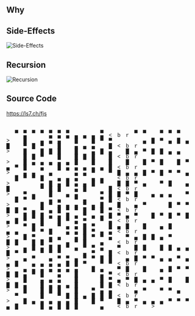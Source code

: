 ## Why

## Side-Effects

![Side-Effects](https://xkcd.com/1312/)

## Recursion

![Recursion](https://imgs.xkcd.com/comics/functional.png)

## Source Code

https://ls7.ch/fjs

<span style="font-family: 'Courier New', monospace; line-height:1em; letter-spacing:1em;"><br />
&#x00A0;&#x2584;&#x2584;&#x2584;&#x2584;&#x2584;&#x2584;&#x2584;&#x00A0;&#x00A0;&#x00A0;&#x2584;&#x00A0;&#x00A0;&#x00A0;&#x2584;&#x2584;&#x00A0;&#x2584;&#x2584;&#x2584;&#x00A0;&#x00A0;&#x00A0;&#x2584;&#x00A0;&#x00A0;&#x2584;&#x2584;&#x2584;&#x2584;&#x2584;&#x2584;&#x2584;<br \>&#x00A0;&#x2588;&#x00A0;&#x2584;&#x2584;&#x2584;&#x00A0;&#x2588;&#x00A0;&#x2588;&#x2580;&#x2580;&#x00A0;&#x00A0;&#x00A0;&#x2584;&#x2588;&#x2580;&#x2584;&#x2588;&#x2584;&#x2588;&#x00A0;&#x2580;&#x2588;&#x2580;&#x00A0;&#x2588;&#x00A0;&#x2584;&#x2584;&#x2584;&#x00A0;&#x2588;<br \>&#x00A0;&#x2588;&#x00A0;&#x2588;&#x2588;&#x2588;&#x00A0;&#x2588;&#x00A0;&#x2584;&#x2588;&#x2584;&#x00A0;&#x2588;&#x2584;&#x2580;&#x2588;&#x2588;&#x2584;&#x2584;&#x00A0;&#x00A0;&#x00A0;&#x2588;&#x2588;&#x2580;&#x00A0;&#x2588;&#x00A0;&#x2588;&#x2588;&#x2588;&#x00A0;&#x2588;<br \>&#x00A0;&#x2588;&#x2584;&#x2584;&#x2584;&#x2584;&#x2584;&#x2588;&#x00A0;&#x2588;&#x00A0;&#x2588;&#x00A0;&#x2588;&#x00A0;&#x2588;&#x2580;&#x2588;&#x00A0;&#x2588;&#x2580;&#x2584;&#x2580;&#x2588;&#x00A0;&#x2584;&#x00A0;&#x2588;&#x2584;&#x2584;&#x2584;&#x2584;&#x2584;&#x2588;<br \>&#x00A0;&#x2584;&#x2584;&#x00A0;&#x2584;&#x00A0;&#x00A0;&#x2584;&#x2584;&#x2580;&#x00A0;&#x2580;&#x2588;&#x2584;&#x2584;&#x2588;&#x2580;&#x2588;&#x2580;&#x2580;&#x2584;&#x00A0;&#x2588;&#x2580;&#x2580;&#x2588;&#x00A0;&#x2584;&#x2584;&#x2584;&#x00A0;&#x2584;&#x2584;&#x00A0;<br \>&#x00A0;&#x00A0;&#x00A0;&#x2584;&#x2588;&#x2584;&#x2588;&#x2584;&#x2584;&#x2588;&#x2580;&#x00A0;&#x2588;&#x2588;&#x2580;&#x2584;&#x00A0;&#x2580;&#x2588;&#x00A0;&#x2584;&#x2588;&#x00A0;&#x00A0;&#x00A0;&#x2580;&#x2588;&#x2588;&#x00A0;&#x2584;&#x2588;&#x00A0;&#x00A0;&#x2588;<br \>&#x00A0;&#x2580;&#x2584;&#x00A0;&#x2588;&#x00A0;&#x2584;&#x2584;&#x00A0;&#x00A0;&#x2580;&#x2588;&#x2588;&#x2580;&#x2588;&#x00A0;&#x2584;&#x2584;&#x2584;&#x00A0;&#x2580;&#x00A0;&#x2588;&#x2580;&#x2580;&#x00A0;&#x2584;&#x2584;&#x00A0;&#x2580;&#x2584;&#x00A0;&#x2580;&#x2588;<br \>&#x00A0;&#x00A0;&#x00A0;&#x2588;&#x2580;&#x2584;&#x2584;&#x2584;&#x2580;&#x2584;&#x2588;&#x00A0;&#x2588;&#x00A0;&#x2584;&#x2580;&#x00A0;&#x00A0;&#x2588;&#x2580;&#x2580;&#x2588;&#x2588;&#x2580;&#x2584;&#x2580;&#x2584;&#x2588;&#x2580;&#x2580;&#x2588;&#x2580;&#x2588;&#x2580;<br \>&#x00A0;&#x2588;&#x2588;&#x2588;&#x2584;&#x2584;&#x2588;&#x2584;&#x2580;&#x2584;&#x2584;&#x2588;&#x2580;&#x2584;&#x2580;&#x00A0;&#x2588;&#x2580;&#x2588;&#x2580;&#x2588;&#x2584;&#x2588;&#x2580;&#x00A0;&#x2588;&#x00A0;&#x2588;&#x2580;&#x2584;&#x2580;&#x00A0;&#x2580;&#x2584;<br \>&#x00A0;&#x2580;&#x2588;&#x2580;&#x00A0;&#x2580;&#x2584;&#x2584;&#x2588;&#x2580;&#x00A0;&#x2588;&#x2584;&#x2588;&#x00A0;&#x2588;&#x00A0;&#x2584;&#x2588;&#x00A0;&#x00A0;&#x2584;&#x2584;&#x00A0;&#x2580;&#x2580;&#x2588;&#x00A0;&#x2584;&#x2584;&#x2588;&#x2580;&#x2584;&#x2584;<br \>&#x00A0;&#x2588;&#x2580;&#x00A0;&#x2584;&#x2584;&#x00A0;&#x2584;&#x2588;&#x2580;&#x2580;&#x2584;&#x00A0;&#x2580;&#x2584;&#x2588;&#x2588;&#x2584;&#x2580;&#x00A0;&#x00A0;&#x2588;&#x2588;&#x00A0;&#x2588;&#x2588;&#x2580;&#x00A0;&#x2584;&#x2580;&#x2588;&#x00A0;&#x2584;&#x00A0;<br \>&#x00A0;&#x2584;&#x2588;&#x2584;&#x2588;&#x2588;&#x2580;&#x2584;&#x2580;&#x2580;&#x2584;&#x00A0;&#x2580;&#x00A0;&#x2588;&#x2588;&#x00A0;&#x2588;&#x2588;&#x2584;&#x2584;&#x2588;&#x2580;&#x2580;&#x00A0;&#x2580;&#x2580;&#x2580;&#x00A0;&#x00A0;&#x2584;&#x2580;&#x00A0;&#x2588;<br \>&#x00A0;&#x2584;&#x2580;&#x00A0;&#x2584;&#x2580;&#x2580;&#x2584;&#x2580;&#x2580;&#x2588;&#x2588;&#x00A0;&#x2584;&#x2588;&#x2580;&#x2580;&#x2584;&#x2584;&#x2580;&#x2584;&#x2584;&#x2588;&#x00A0;&#x2584;&#x2584;&#x2584;&#x2584;&#x2588;&#x2588;&#x2580;&#x00A0;&#x2580;&#x2580;<br \>&#x00A0;&#x2584;&#x2584;&#x2584;&#x2584;&#x2584;&#x2584;&#x2584;&#x00A0;&#x2588;&#x2584;&#x00A0;&#x2580;&#x2588;&#x00A0;&#x2588;&#x00A0;&#x2584;&#x2588;&#x2580;&#x2580;&#x2588;&#x2588;&#x2584;&#x2580;&#x2588;&#x00A0;&#x2584;&#x00A0;&#x2588;&#x00A0;&#x00A0;&#x2584;&#x2580;<br \>&#x00A0;&#x2588;&#x00A0;&#x2584;&#x2584;&#x2584;&#x00A0;&#x2588;&#x00A0;&#x00A0;&#x2588;&#x2580;&#x2584;&#x2580;&#x2588;&#x2584;&#x2584;&#x2580;&#x2588;&#x00A0;&#x2588;&#x2588;&#x2588;&#x2584;&#x00A0;&#x2588;&#x2584;&#x2584;&#x2584;&#x2588;&#x00A0;&#x00A0;&#x2588;&#x2588;<br \>&#x00A0;&#x2588;&#x00A0;&#x2588;&#x2588;&#x2588;&#x00A0;&#x2588;&#x00A0;&#x2580;&#x2584;&#x2584;&#x00A0;&#x00A0;&#x2584;&#x2580;&#x00A0;&#x2580;&#x2580;&#x2584;&#x00A0;&#x00A0;&#x2580;&#x00A0;&#x00A0;&#x2588;&#x00A0;&#x2580;&#x2588;&#x2588;&#x2584;&#x2588;&#x2588;&#x2588;<br \>&#x00A0;&#x2588;&#x2584;&#x2584;&#x2584;&#x2584;&#x2584;&#x2588;&#x00A0;&#x2588;&#x2580;&#x00A0;&#x2588;&#x2584;&#x2580;&#x2584;&#x2584;&#x2584;&#x2580;&#x2580;&#x2580;&#x2584;&#x2588;&#x00A0;&#x00A0;&#x2588;&#x2584;&#x2588;&#x2588;&#x2588;&#x00A0;&#x00A0;&#x2584;&#x00A0;<br \></span>

